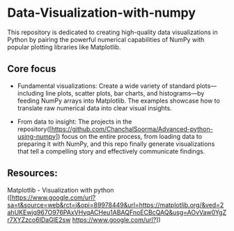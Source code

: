 # Data-Visualization-with-numpy

This repository is dedicated to creating high-quality data visualizations in Python by pairing the powerful numerical capabilities of NumPy with popular plotting libraries like Matplotlib.

## Core focus

- Fundamental visualizations: Create a wide variety of standard plots—including line plots, scatter plots, bar charts, and histograms—by feeding NumPy arrays into Matplotlib. The examples showcase how to translate raw numerical data into clear visual insights.
  
- From data to insight: The projects in the repository([https://github.com/ChanchalSoorma/Advanced-python-using-numpy]) focus on the entire process, from loading data to preparing it with NumPy, and this repo finally generate visualizations that tell a compelling story and effectively communicate findings.

## Resources:

Matplotlib - Visualization with python <br/>
([https://www.google.com/url?sa=t&source=web&rct=j&opi=89978449&url=https://matplotlib.org/&ved=2ahUKEwjq967O976PAxVHyqACHeu1ABAQFnoECBcQAQ&usg=AOvVaw0YgZr7XYZzco6IDaGIE2sw
https://www.google.com/url?])
